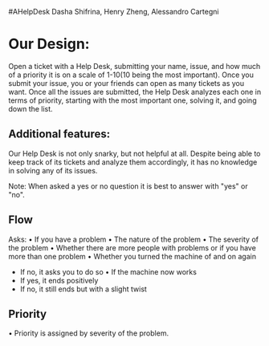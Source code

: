 #AHelpDesk
Dasha Shifrina, Henry Zheng, Alessandro Cartegni

# Our Design:

Open a ticket with a Help Desk, submitting your name, issue, and how much of a priority it is on a scale of 1-10(10 being the most important). Once you submit your issue, you or your friends can open as many tickets as you want. Once all the issues are submitted, the Help Desk analyzes each one in terms of priority, starting with the most important one, solving it, and going down the list.

## Additional features: 
Our Help Desk is not only snarky, but not helpful at all. Despite being able to keep track of its tickets and analyze them accordingly, it has no knowledge in solving any of its issues.

Note: When asked a yes or no question it is best to answer with "yes" or "no".

## Flow
Asks:
 • If you have a problem 
 • The nature of the problem
 • The severity of the problem
 • Whether there are more people with problems or if you have more than one problem
 • Whether you turned the machine of and on again
   - If no, it asks you to do so
 • If the machine now works
   - If yes, it ends positively
   - If no, it still ends but with a slight twist

## Priority
 • Priority is assigned by severity of the problem.